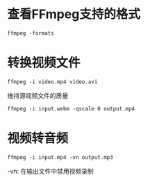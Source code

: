 # 查看FFmpeg支持的格式

```
ffmpeg -formats
```

# 转换视频文件

```
ffmpeg -i video.mp4 video.avi
```

维持源视频文件的质量

```
ffmpeg -i input.webm -qscale 0 output.mp4
```

# 视频转音频

```
ffmpeg -i input.mp4 -vn output.mp3
```

-vn: 在输出文件中禁用视频录制

